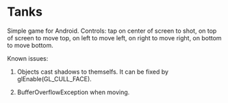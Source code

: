 # Tanks
Simple game for Android. Controls: tap on center of screen to shot, on top of screen to move top, on left to move left, on right to move right, on bottom to move bottom.

Known issues:

1. Objects cast shadows to themselfs. It can be fixed by glEnable(GL_CULL_FACE). 

2. BufferOverflowException when moving. 
